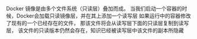 
Docker 镜像是由多个文件系统（只读层）叠加而成。
当我们启动一个容器的时候，Docker会加载只读镜像层，并在其上添加一个读写层
如果运行中的容器修改了现有的一个已经存在的文件，
那该文件将会从读写层下面的只读层复制到读写层，
该文件的只读版本仍然会存在，知识已经被读写层中该文件的副本所隐藏
